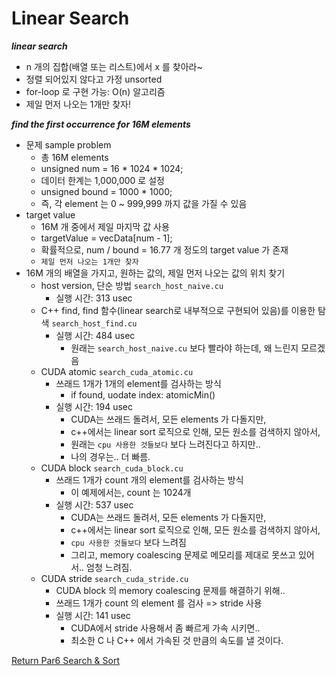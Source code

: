 # Linear Search

***linear search***
- n 개의 집합(배열 또는 리스트)에서 x 를 찾아라~
- 정렬 되어있지 않다고 가정 unsorted
- for-loop 로 구현 가능: O(n) 알고리즘
- 제일 먼저 나오는 1개만 찾자!

***find the first occurrence for 16M elements***
- 문제 sample problem
  - 총 16M elements
  - unsigned num = 16 * 1024 * 1024;
  - 데이터 한계는 1,000,000 로 설정
  - unsigned bound = 1000 * 1000;
  - 즉, 각 element 는 0 ~ 999,999 까지 값을 가질 수 있음
- target value
  - 16M 개 중에서 제일 마지막 값 사용
  - targetValue = vecData[num - 1];
  - 확률적으로, num / bound = 16.77 개 정도의 target value 가 존재
  - `제일 먼저 나오는 1개만 찾자`
- 16M 개의 배열을 가지고, 원하는 값의, 제일 먼저 나오는 값의 위치 찾기
  - host version, 단순 방법 `search_host_naive.cu`
    - 실행 시간: 313 usec
  - C++ find, find 함수(linear search로 내부적으로 구현되어 있음)를 이용한 탐색 `search_host_find.cu`
    - 실행 시간: 484 usec 
      - 원래는 `search_host_naive.cu` 보다 빨라야 하는데, 왜 느린지 모르겠음
  - CUDA atomic `search_cuda_atomic.cu`
    - 쓰래드 1개가 1개의 element를 검사하는 방식
      - if found, uodate index: atomicMin() 
    - 실행 시간: 194 usec 
      - CUDA는 쓰래드 돌려서, 모든 elements 가 다돌지만, 
      - c++에서는 linear sort 로직으로 인해, 모든 원소를 검색하지 않아서,
      - 원래는 `cpu 사용한 것들보다` 보다 느려진다고 하지만.. 
      - 나의 경우는.. 더 빠름.
  - CUDA block `search_cuda_block.cu`
    - 쓰래드 1개가 count 개의 element를 검사하는 방식
      - 이 예제에서는, count 는 1024개
    - 실행 시간: 537 usec
      - CUDA는 쓰래드 돌려서, 모든 elements 가 다돌지만,
      - c++에서는 linear sort 로직으로 인해, 모든 원소를 검색하지 않아서,
      - `cpu 사용한 것들보다` 보다 느려짐
      - 그리고, memory coalescing 문제로 메모리를 제대로 못쓰고 있어서.. 엄청 느려짐.
  - CUDA stride `search_cuda_stride.cu`
    - CUDA block 의 memory coalescing 문제를 해결하기 위해..
    - 쓰래드 1개가 count 의 element 를 검사 => stride 사용
    - 실행 시간: 141 usec
      - CUDA에서 stride 사용해서 좀 빠르게 가속 시키면..
      - 최소한 C 나 C++ 에서 가속된 것 만큼의 속도를 낼 것이다.

[Return Par6 Search & Sort](../README.md)  